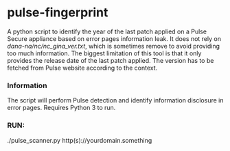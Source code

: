 # pulse-fingerprint
A python script to identify the year of the last patch applied on a Pulse Secure appliance based on error pages information leak. It does not rely on *dana-na/nc/nc_gina_ver.txt*, which is sometimes remove to avoid providing too much information.
The biggest limitation of this tool is that it only provides the release date of the last patch applied. The version has to be fetched from Pulse website according to the context.

### Information

The script will perform Pulse detection and identify information disclosure in error pages. Requires Python 3 to run.

### RUN:

./pulse_scanner.py http(s)://yourdomain.something


